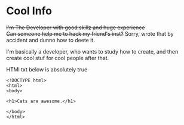 # Cool Info
~~I'm The Developer with good skillz and huge experience~~ <br>
~~Can someone help me to hack my friend's inst?~~
Sorry, wrote that by accident and dunno how to deete it.

I'm basically a developer, who wants to study how to create, and then create cool stuf for cool people after that.

HTMl txt below is absolutely true
```
<!DOCTYPE html>
<html>
<body>

<h1>Cats are awesome.</h1>

</body>
</html>
```
 
